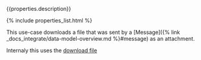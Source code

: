 {{properties.description}}

{% include properties_list.html %}

This use-case downloads a file that was sent by a [Message]({% link _docs_integrate/data-model-overview.md %}#message)
as an attachment.

Internaly this uses the [download file](/use-case-transport-download-file)
